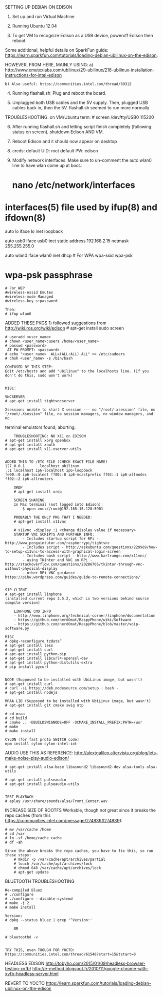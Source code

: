 SETTING UP DEBIAN ON EDISON


1. Set up and run Virtual Machine

2. Running Ubuntu 12.04

3. To get VM to recognize Edison as a USB device, poweroff Edison then reboot


Some additional, helpful details on SparkFun guide: https://learn.sparkfun.com/tutorials/loading-debian-ubilinux-on-the-edison.

HOWEVER, FROM HERE, MAINLY USING:
	a) http://www.emutexlabs.com/ubilinux/29-ubilinux/218-ubilinux-installation-instructions-for-intel-edison

	b) Also useful: https://communities.intel.com/thread/59312


4. Running flashall.sh:
	Plug and reboot the board.

5. Unplugged both USB cables and the 5V supply. Then, plugged USB cables back in, then the 5V.
	flashall.sh seemed to run more normally

TROUBLESHOOTING:
	on VM/Ubuntu term:
	# screen /dev/tty/USB0 115200

6. After running flashall.sh and letting script finish completely (following status on screen), shutdown Edison AND VM.

7. Reboot Edison and it should now appear on desktop

8. creds:
	default UID: root
	default PW: edison

9. Modify network interfaces. Make sure to un-comment the auto wlan0 line to have wlan come up at boot.: 

	# nano /etc/network/interfaces

# interfaces(5) file used by ifup(8) and ifdown(8)
auto lo
iface lo inet loopback

auto usb0
iface usb0 inet static address 192.168.2.15 netmask
255.255.255.0

auto wlan0
iface wlan0 inet dhcp
    # For WPA
    wpa-ssid <network name>
    wpa-psk <password>
#    wpa-psk passphrase
    # For WEP
    #wireless-essid Emutex
    #wireless-mode Managed
    #wireless-key s:password

	Then:
	# ifup wlan0

ADDED THESE PKGS
	1) followed suggestions from http://wiki.ros.org/wiki/edison
	# apt-get install sudo screen

	# useradd <user_name>
	# chown <user_name>:users /home/<user_name>
	# passwd <password>
	 AT PW PROMPT: <password>
	# echo "<user_name>  ALL=(ALL:ALL) ALL" >> /etc/sudoers
	# chsh <user_name> -s /bin/bash

	CONFUSED BY THIS STEP:
	Edit /etc/hosts and add "ubilinux" to the localhosts line. (If you don't do this, sudo won't work) 


	MISC:

	VNCSERVER
	# apt-get install tightvncserver

	Xsession: unable to start X session --- no "/root/.xsession" file, no "/root/.Xsession" file, no session managers, no window managers, and no 
terminal emulators found; aborting.

		TROUBLESHOOTING: NO X11 on EDISON
	# apt-get install xorg openbox
	# apt-get install xauth
	# apt-get install x11-xserver-utils
	

	ADDED THIS TO /ETC FILE (CHECK EXACT FILE NAME)
	127.0.0.1       localhost ubilinux
	::1 localhost ip6-localhost ip6-loopback
	fe00::0 ip6-localnet ff00::0 ip6-mcastprefix ff02::1 ip6-allnodes
	ff02::2 ip6-allrouters

		XRDP
		# apt-get install xrdp

		SCREEN SHARING
		In Mac terminal (not logged into Edison):
			$ open vnc://root@192.168.15.128:5901

		PROBABLY THE ONLY PKG THAT I NEEDED:
		# apt-get install x11vnc

		# x11vnc -display :1 <change display value if necessary>
		STARTUP VNC SCRIPTS AND FURTHER INFO:
			- Includes startup script for RPi - http://www.penguintutor.com/raspberrypi/tightvnc
			- Includes script - http://askubuntu.com/questions/229989/how-to-setup-x11vnc-to-access-with-graphical-login-screen
			- Includes bash script - http://www.karlrunge.com/x11vnc/
			- using TKinter and VNC on RPi - http://stackoverflow.com/questions/20286705/tkinter-through-vnc-without-physical-display
			- other RPi VNC guidance - https://pihw.wordpress.com/guides/guide-to-remote-connections/


	SIP CLIENT
	# apt-get install linphone
	(installed current repo 3.5.2, which is two versions behind source compile version)

		LINPHONE CMD INFO
		- http://www.linphone.org/technical-corner/linphone/documentation
		- https://github.com/nerdOmat/RaspyPhone/wiki/Software
		- https://github.com/nerdOmat/RaspyPhone/blob/master/voip-software.py		

	MISC
	# dpkg-reconfigure tzdata”
	# apt-get install less
	# apt-get install curl
	# apt-get install python-pip
	# apt-get install libcurl4-openssl-dev
	# apt-get install python-distutils-extra
	# pip install pycurl


	NODE (Supposed to be installed with UbiLinux image, but wasn't)
	# apt-get install curl
	# curl -sL https://deb.nodesource.com/setup | bash -
	# apt-get install nodejs

	MRAA LIB (Supposed to be installed with UbiLinux image, but wasn't)
	# apt-get install git cmake swig ntp

	# cd mraa
	# cd build
	# cmake .. -DBUILDSWIGNODE=OFF -DCMAKE_INSTALL_PREFIX:PATH=/usr
	# make
	# make install

	CYLON (for fast proto SWITCH code)
	npm install cylon cylon-intel-iot


AUDIO
USE THIS AS REFERENCE:
http://alextgalileo.altervista.org/blog/lets-make-noise-play-audio-edison/

	# apt-get install alsa-base libasound2 libasound2-dev alsa-tools alsa-utils	

	# apt-get install pulseaudio
	# apt-get install pulseaudio-utils


	TEST PLAYBACK
	# aplay /usr/share/sounds/alsa/Front_Center.wav


INCREASE SIZE OF ROOTFS
Workable, though not great since it breaks the repo caches (from this https://communities.intel.com/message/274839#274839):

	# mv /var/cache /home
	# cd /var
	# ln -sf /home/cache cache
	# df -ah

	Since the above breaks the repo caches, you have to fix this, so run these steps:
		# mkdir -p /var/cache/apt/archives/partial
		# touch /var/cache/apt/archives/lock
		# chmod 640 /var/cache/apt/archives/lock
		# apt-get update


BLUETOOTH TROUBLESHOOTING

	Re-compiled Bluez
	# ./configure
	# ./configure --disable-systemd
	# make -j 2
	# make install

	Version:
	# dpkg --status bluez | grep '^Version:'

		OR

	# bluetoothd -v


	TRY THIS, even THOUGH FOR YOCTO:
	https://communities.intel.com/thread/61548?start=15&tstart=0
	

HEADLESS EDISON
http://tobyho.com/2015/01/09/headless-browser-testing-xvfb/
http://e-method.blogspot.fr/2010/11/google-chrome-with-xvfb-headless-server.html

REVERT TO YOCTO
https://learn.sparkfun.com/tutorials/loading-debian-ubilinux-on-the-edison
